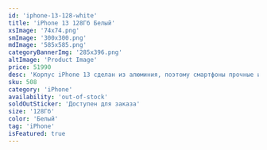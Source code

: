 ```yaml
---
id: 'iphone-13-128-white'
title: 'iPhone 13 128Гб Белый'
xsImage: '74x74.png'
smImage: '300x300.png'
mdImage: '585x585.png'
categoryBannerImg: '285x396.png'
altImage: 'Product Image'
price: 51990
desc: 'Корпус iPhone 13 сделан из алюминия, поэтому смартфоны прочные и лёгкие.  Дисплей Super Retina XDR с диагональю 6, 1 дюйма отличается невероятно высокой плотностью пикселей/ а благодаря уменьшенной площади камеры TrueDepth на дисплее теперь больше места для изображения. Процессор manzana A15 Bionic и камера TrueDepth также обеспечивают работу Face ID, невероятно надёжной технологии аутентификации. Степень защиты корпуса от брызг, воды и пыли соответствует стандарту IP68. Ёмкость аккумулятора 3240 mAh.'
sku: 508
category: 'iPhone'
availability: 'out-of-stock'
soldOutSticker: 'Доступен для заказа'
size: '128Гб'
color: 'Белый'
tag: 'iPhone'
isFeatured: true
---
```

